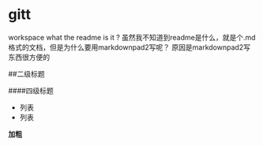 gitt
====

workspace
what the readme is it ?
虽然我不知道到readme是什么，就是个.md格式的文档，但是为什么要用markdownpad2写呢？
原因是markdownpad2写东西很方便的

##二级标题

####四级标题

* 列表
* 列表

**加粗**
